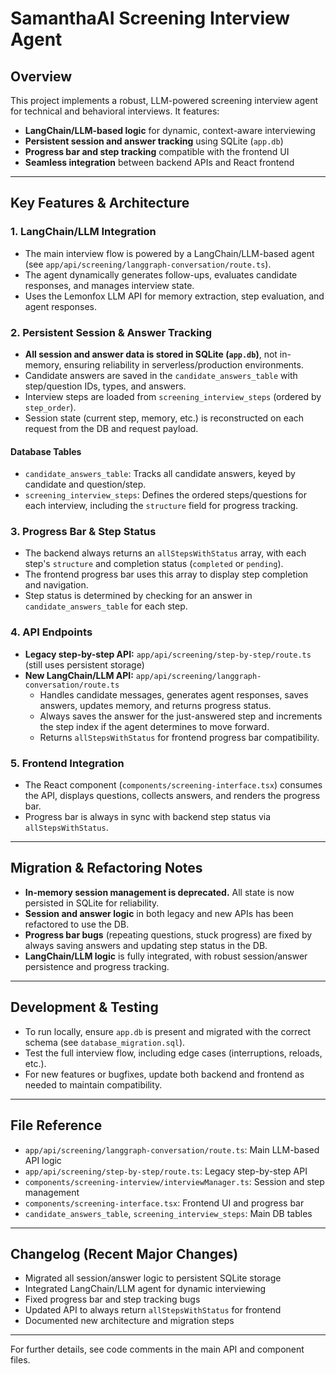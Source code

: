# SamanthaAI Screening Interview Agent

## Overview

This project implements a robust, LLM-powered screening interview agent for technical and behavioral interviews. It features:
- **LangChain/LLM-based logic** for dynamic, context-aware interviewing
- **Persistent session and answer tracking** using SQLite (`app.db`)
- **Progress bar and step tracking** compatible with the frontend UI
- **Seamless integration** between backend APIs and React frontend

---

## Key Features & Architecture

### 1. LangChain/LLM Integration
- The main interview flow is powered by a LangChain/LLM-based agent (see `app/api/screening/langgraph-conversation/route.ts`).
- The agent dynamically generates follow-ups, evaluates candidate responses, and manages interview state.
- Uses the Lemonfox LLM API for memory extraction, step evaluation, and agent responses.

### 2. Persistent Session & Answer Tracking
- **All session and answer data is stored in SQLite (`app.db`)**, not in-memory, ensuring reliability in serverless/production environments.
- Candidate answers are saved in the `candidate_answers_table` with step/question IDs, types, and answers.
- Interview steps are loaded from `screening_interview_steps` (ordered by `step_order`).
- Session state (current step, memory, etc.) is reconstructed on each request from the DB and request payload.

#### Database Tables
- `candidate_answers_table`: Tracks all candidate answers, keyed by candidate and question/step.
- `screening_interview_steps`: Defines the ordered steps/questions for each interview, including the `structure` field for progress tracking.

### 3. Progress Bar & Step Status
- The backend always returns an `allStepsWithStatus` array, with each step's `structure` and completion status (`completed` or `pending`).
- The frontend progress bar uses this array to display step completion and navigation.
- Step status is determined by checking for an answer in `candidate_answers_table` for each step.

### 4. API Endpoints
- **Legacy step-by-step API:** `app/api/screening/step-by-step/route.ts` (still uses persistent storage)
- **New LangChain/LLM API:** `app/api/screening/langgraph-conversation/route.ts`
  - Handles candidate messages, generates agent responses, saves answers, updates memory, and returns progress status.
  - Always saves the answer for the just-answered step and increments the step index if the agent determines to move forward.
  - Returns `allStepsWithStatus` for frontend progress bar compatibility.

### 5. Frontend Integration
- The React component (`components/screening-interface.tsx`) consumes the API, displays questions, collects answers, and renders the progress bar.
- Progress bar is always in sync with backend step status via `allStepsWithStatus`.

---

## Migration & Refactoring Notes

- **In-memory session management is deprecated.** All state is now persisted in SQLite for reliability.
- **Session and answer logic** in both legacy and new APIs has been refactored to use the DB.
- **Progress bar bugs** (repeating questions, stuck progress) are fixed by always saving answers and updating step status in the DB.
- **LangChain/LLM logic** is fully integrated, with robust session/answer persistence and progress tracking.

---

## Development & Testing

- To run locally, ensure `app.db` is present and migrated with the correct schema (see `database_migration.sql`).
- Test the full interview flow, including edge cases (interruptions, reloads, etc.).
- For new features or bugfixes, update both backend and frontend as needed to maintain compatibility.

---

## File Reference

- `app/api/screening/langgraph-conversation/route.ts`: Main LLM-based API logic
- `app/api/screening/step-by-step/route.ts`: Legacy step-by-step API
- `components/screening-interview/interviewManager.ts`: Session and step management
- `components/screening-interface.tsx`: Frontend UI and progress bar
- `candidate_answers_table`, `screening_interview_steps`: Main DB tables

---

## Changelog (Recent Major Changes)
- Migrated all session/answer logic to persistent SQLite storage
- Integrated LangChain/LLM agent for dynamic interviewing
- Fixed progress bar and step tracking bugs
- Updated API to always return `allStepsWithStatus` for frontend
- Documented new architecture and migration steps

---

For further details, see code comments in the main API and component files.

